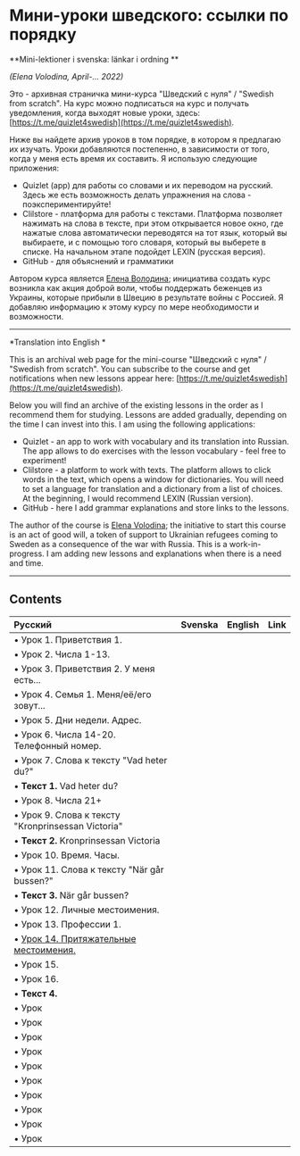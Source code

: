 # Мини-уроки шведского: ссылки по порядку
**Mini-lektioner i svenska: länkar i ordning **

*(Elena Volodina, April-... 2022)*

Это - архивная страничка мини-курса "Шведский с нуля" / "Swedish from scratch". На курс можно подписаться на курс и получать уведомления, когда выходят новые уроки, здесь: [https://t.me/quizlet4swedish](https://t.me/quizlet4swedish). 

Ниже вы найдете архив уроков в том порядке, в котором я предлагаю их изучать. Уроки добавляются постепенно, в зависимости от того, когда у меня есть время их составить. Я использую следующие приложения:

* Quizlet (app) для работы со словами и их переводом на русский. Здесь же есть возможность делать упражнения на слова - поэкспериментируйте! 
* Clilstore - платформа для работы с текстами. Платформа позволяет нажимать на слова в тексте, при этом открывается новое окно, где нажатые слова автоматически переводятся на тот язык, который вы выбираете, и с помощью того словаря, который вы выберете в списке. На начальном этапе подойдет LEXIN (русская версия). 
* GitHub - для объяснений и грамматики

Автором курса является [Елена Володина](https://spraakbanken.gu.se/en/about/staff/elena); инициатива создать курс возникла как акция доброй воли, чтобы поддержать беженцев из Украины, которые прибыли в Швецию в результате войны с Россией.
Я добавляю информацию к этому курсу по мере необходимости и возможности. 

_____________________________________________________________________________________

*Translation into English *

This is an archival web page for the mini-course "Шведский с нуля" / "Swedish from scratch". You can subscribe to the course and get notifications when new lessons appear here: [https://t.me/quizlet4swedish](https://t.me/quizlet4swedish). 

Below you will find an archive of the existing lessons in the order as I recommend them for studying. Lessons are added gradually, depending on the time I can invest into this. I am using the following applications:

* Quizlet - an app to work with vocabulary and its translation into Russian. The app allows to do exercises with the lesson vocabulary - feel free to experiment! 
* Clilstore - a platform to work with texts. The platform allows to click words in the text, which opens a window for dictionaries. You will need to set a language for translation and a dictionary from a list of choices. At the beginning, I would recommend LEXIN (Russian version). 
* GitHub - here I add grammar explanations and store links to the lessons.

The author of the course is [Elena Volodina](https://spraakbanken.gu.se/en/about/staff/elena); the initiative to start this course is an act of good will, a token of support to Ukrainian refugees coming to Sweden as a consequence of the war with Russia.
This is a work-in-progress. I am adding new lessons and explanations when there is a need and time. 

_____________________________________________________________________________________

## Contents

| Русский |  Svenska | English | Link|
|:-------------|:--------------|:--------------|:--------------|
|• Урок 1. Приветствия 1. |  | | |
|• Урок 2. Числа 1-13. | | | |
|• Урок 3. Приветствия 2. У меня есть... | | | |
|• Урок 4. Семья 1. Меня/её/его зовут... | | | |
|• Урок 5. Дни недели. Адрес. | | | |
|• Урок 6. Числа 14-20. Телефонный номер. | | | |
|• Урок 7. Слова к тексту "Vad heter du?" | | | |
|• **Текст 1.** Vad heter du? | | | |
|• Урок 8. Числа 21+ | | | |
|• Урок 9. Слова к тексту "Kronprinsessan Victoria" | | | |
|• **Текст 2.** Kronprinsessan Victoria | | | |
|• Урок 10. Время. Часы. | | | |
|• Урок 11. Слова к тексту "När går bussen?" | | | |
|• **Текст 3.** När går bussen? | | | |
|• Урок 12. Личные местоимения. | | | |
|• Урок 13. Профессии 1. | | | |
|• [Урок 14. Притяжательные местоимения.](https://quizlet.com/690955754/%D0%A3%D1%80%D0%BE%D0%BA-14-%D0%9F%D1%80%D0%B8%D1%82%D1%8F%D0%B6%D0%B0%D1%82%D0%B5%D0%BB%D1%8C%D0%BD%D1%8B%D0%B5-%D0%BC%D0%B5%D1%81%D1%82%D0%BE%D0%B8%D0%BC%D0%B5%D0%BD%D0%B8%D1%8F-flash-cards/) | | | |
|• Урок 15. | | | |
|• Урок 16. | | | |
|•  **Текст 4.** | | | |
|• Урок| | | |
|• Урок| | | |
|• Урок| | | |
|• Урок| | | |
|• Урок| | | |
|• Урок| | | |
|• Урок| | | |
|• Урок| | | |
|• Урок| | | |
|• Урок| | | |
